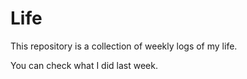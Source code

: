 # Life

This repository is a collection of weekly logs of my life.

You can check what I did last week.
